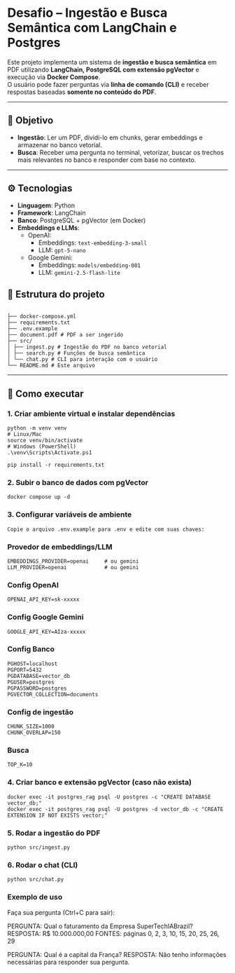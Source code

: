 # Desafio – Ingestão e Busca Semântica com LangChain e Postgres

Este projeto implementa um sistema de **ingestão e busca semântica** em PDF utilizando **LangChain, PostgreSQL com extensão pgVector** e execução via **Docker Compose**.  
O usuário pode fazer perguntas via **linha de comando (CLI)** e receber respostas baseadas **somente no conteúdo do PDF**.

---

## 📌 Objetivo
- **Ingestão**: Ler um PDF, dividi-lo em chunks, gerar embeddings e armazenar no banco vetorial.
- **Busca**: Receber uma pergunta no terminal, vetorizar, buscar os trechos mais relevantes no banco e responder com base no contexto.

---

## ⚙️ Tecnologias
- **Linguagem**: Python
- **Framework**: LangChain
- **Banco**: PostgreSQL + pgVector (em Docker)
- **Embeddings e LLMs**:
  - OpenAI:  
    - Embeddings: `text-embedding-3-small`  
    - LLM: `gpt-5-nano`
  - Google Gemini:  
    - Embeddings: `models/embedding-001`  
    - LLM: `gemini-2.5-flash-lite`



## 📂 Estrutura do projeto
```

├── docker-compose.yml
├── requirements.txt
├── .env.example
├── document.pdf # PDF a ser ingerido
├── src/
│ ├── ingest.py # Ingestão do PDF no banco vetorial
│ ├── search.py # Funções de busca semântica
│ └── chat.py # CLI para interação com o usuário
└── README.md # Este arquivo
```

---

## 🚀 Como executar

### 1. Criar ambiente virtual e instalar dependências
```
python -m venv venv
# Linux/Mac
source venv/bin/activate
# Windows (PowerShell)
.\venv\Scripts\Activate.ps1

pip install -r requirements.txt
```

### 2. Subir o banco de dados com pgVector
```
docker compose up -d
```

### 3. Configurar variáveis de ambiente
```
Copie o arquivo .env.example para .env e edite com suas chaves:
```

### Provedor de embeddings/LLM
```
EMBEDDINGS_PROVIDER=openai     # ou gemini
LLM_PROVIDER=openai            # ou gemini
```

### Config OpenAI
```
OPENAI_API_KEY=sk-xxxxx
```
### Config Google Gemini
```
GOOGLE_API_KEY=AIza-xxxxx
```

### Config Banco
```
PGHOST=localhost
PGPORT=5432
PGDATABASE=vector_db
PGUSER=postgres
PGPASSWORD=postgres
PGVECTOR_COLLECTION=documents
```

### Config de ingestão
```
CHUNK_SIZE=1000
CHUNK_OVERLAP=150
```

### Busca
```
TOP_K=10
```

### 4. Criar banco e extensão pgVector (caso não exista)
```
docker exec -it postgres_rag psql -U postgres -c "CREATE DATABASE vector_db;"
docker exec -it postgres_rag psql -U postgres -d vector_db -c "CREATE EXTENSION IF NOT EXISTS vector;"
```

### 5. Rodar a ingestão do PDF
```
python src/ingest.py
```

### 6. Rodar o chat (CLI)
```
python src/chat.py
```

### Exemplo de uso
Faça sua pergunta (Ctrl+C para sair):

PERGUNTA: Qual o faturamento da Empresa SuperTechIABrazil?
RESPOSTA: R$ 10.000.000,00
FONTES: páginas 0, 2, 3, 10, 15, 20, 25, 26, 29

PERGUNTA: Qual é a capital da França?
RESPOSTA: Não tenho informações necessárias para responder sua pergunta.
